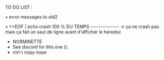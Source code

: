 TO DO LIST : 

• error messages to std2 

• <<EOF | echo crash 100 % DU TEMPS -------------- -> ça ne crash pas mais ça fait un saut de ligne avant d'afficher le heredoc
- NORMINETTE
- See discord for this one ().
- ctrl-\ nopy nope

